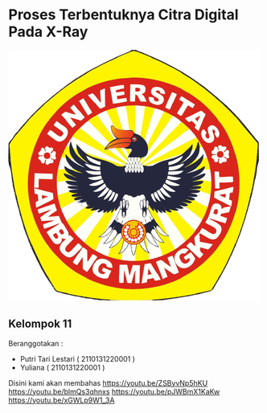 # Proses Terbentuknya Citra Digital Pada X-Ray
![logo ULM](/Logo-ULM.png)
## Kelompok 11 
Beranggotakan :
- Putri Tari Lestari ( 2110131220001 )
- Yuliana ( 2110131220001 )

Disini kami akan membahas 
https://youtu.be/ZSByvNp5hKU
https://youtu.be/blmQs3qhnxs
https://youtu.be/pJWBmX1KaKw
https://youtu.be/xGWLp9W1_3A
